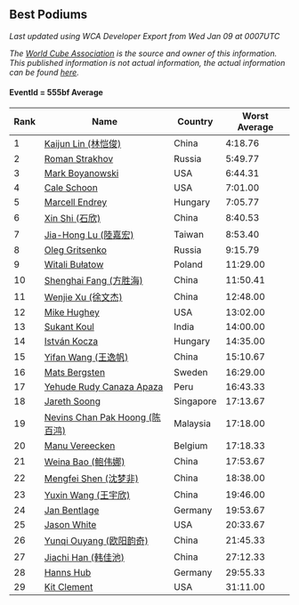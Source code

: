 ## Best Podiums

*Last updated using WCA Developer Export from Wed Jan 09 at 0007UTC*

*The [World Cube Association](https://www.worldcubeassociation.org) is the source and owner of this information. This published information is not actual information, the actual information can be found [here](https://www.worldcubeassociation.org/results).*

#### EventId = 555bf Average

|Rank|Name|Country|Worst Average|  
|--|--|--|--|  
|1|[Kaijun Lin (林恺俊)](https://www.worldcubeassociation.org/persons/2013LINK01)|China|4:18.76|  
|2|[Roman Strakhov](https://www.worldcubeassociation.org/persons/2012STRA02)|Russia|5:49.77|  
|3|[Mark Boyanowski](https://www.worldcubeassociation.org/persons/2014BOYA01)|USA|6:44.31|  
|4|[Cale Schoon](https://www.worldcubeassociation.org/persons/2014SCHO02)|USA|7:01.00|  
|5|[Marcell Endrey](https://www.worldcubeassociation.org/persons/2007ENDR01)|Hungary|7:05.77|  
|6|[Xin Shi (石欣)](https://www.worldcubeassociation.org/persons/2010SHIX01)|China|8:40.53|  
|7|[Jia-Hong Lu (陸嘉宏)](https://www.worldcubeassociation.org/persons/2007LUJI01)|Taiwan|8:53.40|  
|8|[Oleg Gritsenko](https://www.worldcubeassociation.org/persons/2011GRIT01)|Russia|9:15.79|  
|9|[Witali Bułatow](https://www.worldcubeassociation.org/persons/2015BUAT01)|Poland|11:29.00|  
|10|[Shenghai Fang (方胜海)](https://www.worldcubeassociation.org/persons/2016FANG01)|China|11:50.41|  
|11|[Wenjie Xu (徐文杰)](https://www.worldcubeassociation.org/persons/2016XUWE02)|China|12:48.00|  
|12|[Mike Hughey](https://www.worldcubeassociation.org/persons/2007HUGH01)|USA|13:02.00|  
|13|[Sukant Koul](https://www.worldcubeassociation.org/persons/2014KOUL01)|India|14:00.00|  
|14|[István Kocza](https://www.worldcubeassociation.org/persons/2005KOCZ01)|Hungary|14:35.00|  
|15|[Yifan Wang (王逸帆)](https://www.worldcubeassociation.org/persons/2017WANY29)|China|15:10.67|  
|16|[Mats Bergsten](https://www.worldcubeassociation.org/persons/2008BERG04)|Sweden|16:29.00|  
|17|[Yehude Rudy Canaza Apaza](https://www.worldcubeassociation.org/persons/2013APAZ01)|Peru|16:43.33|  
|18|[Jareth Soong](https://www.worldcubeassociation.org/persons/2016SOON01)|Singapore|17:13.67|  
|19|[Nevins Chan Pak Hoong (陈百鸿)](https://www.worldcubeassociation.org/persons/2010CHAN20)|Malaysia|17:18.00|  
|20|[Manu Vereecken](https://www.worldcubeassociation.org/persons/2010VERE01)|Belgium|17:18.33|  
|21|[Weina Bao (鲍伟娜)](https://www.worldcubeassociation.org/persons/2015BAOW01)|China|17:53.67|  
|22|[Mengfei Shen (沈梦非)](https://www.worldcubeassociation.org/persons/2018SHEN07)|China|18:38.00|  
|23|[Yuxin Wang (王宇欣)](https://www.worldcubeassociation.org/persons/2009WANG62)|China|19:46.00|  
|24|[Jan Bentlage](https://www.worldcubeassociation.org/persons/2010BENT01)|Germany|19:53.67|  
|25|[Jason White](https://www.worldcubeassociation.org/persons/2016WHIT16)|USA|20:33.67|  
|26|[Yunqi Ouyang (欧阳韵奇)](https://www.worldcubeassociation.org/persons/2007YUNQ01)|China|21:45.33|  
|27|[Jiachi Han (韩佳池)](https://www.worldcubeassociation.org/persons/2014HANJ02)|China|27:12.33|  
|28|[Hanns Hub](https://www.worldcubeassociation.org/persons/2013HUBH01)|Germany|29:55.33|  
|29|[Kit Clement](https://www.worldcubeassociation.org/persons/2008CLEM01)|USA|31:11.00|  
